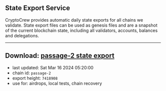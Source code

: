 ## State Export Service
CryptoCrew provides automatic daily state exports for all chains we validate. State export files can be used as genesis files and are a snapshot of the current blockchain state, including all validators, accounts, balances and delegations.

---
**Download: [passage-2 state export](https://dl-eu2.ccvalidators.com/SERVICE/passage/passage-2_export_7418908.json)**
---

- last updated: Sat Mar 16 2024 05:20:00
- chain id: `passage-2`
- export height: `7418908`
- use for: airdrops, local tests, chain recovery
